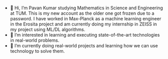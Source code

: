 - 👋 Hi, I’m Pavan Kumar studying Mathematics in Science and Engineering at TUM. This is my new account as the older one got frozen due to a password. I have worked in Max-Planck as a machine learning engineer in the Erosita project and am currently doing my internship in ZEISS in my project using ML/DL algorithms. 
- 👀 I’m interested in learning and executing state-of-the-art technologies in real-world problems. 
- 🌱 I’m currently doing real-world projects and learning how we can use technology to solve them.


<!---
PavanKumar2760/PavanKumar2760 is a ✨ special ✨ repository because its `README.md` (this file) appears on your GitHub profile.
You can click the Preview link to take a look at your changes.
--->
